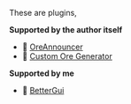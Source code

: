 These are plugins, 

__Supported by the author itself__
* 📢 [OreAnnouncer](//alessiodp.com/docs/oreannouncer/editblock#custom)
* 🚀 [Custom Ore Generator](/DerFrZocker/Custom-Ore-Generator/wiki/ItemMods)

__Supported by me__
* 📌 [BetterGui](bettergui)